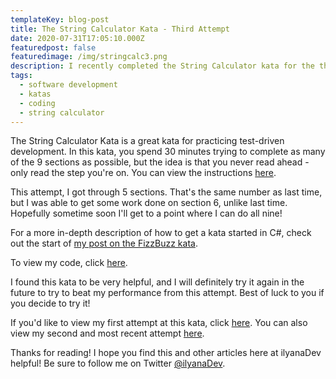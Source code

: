 ```yaml
---
templateKey: blog-post
title: The String Calculator Kata - Third Attempt
date: 2020-07-31T17:05:10.000Z
featuredpost: false
featuredimage: /img/stringcalc3.png
description: I recently completed the String Calculator kata for the third time. I got through five of nine sections in the 30 minutes provided.
tags:
  - software development
  - katas
  - coding
  - string calculator
---
```


The String Calculator Kata is a great kata for practicing test-driven development. In this kata, you spend 30 minutes trying to complete as many of the 9 sections as possible, but the idea is that you never read ahead - only read the step you're on. You can view the instructions [here](https://github.com/ardalis/kata-catalog/blob/master/katas/String%20Calculator.md).

This attempt, I got through 5 sections. That's the same number as last time, but I was able to get some work done on section 6, unlike last time. Hopefully sometime soon I'll get to a point where I can do all nine!

For a more in-depth description of how to get a kata started in C#, check out the start of [my post on the FizzBuzz kata](https://ilyana.dev/blog/2020-06-22-fizzbuzz-kata-PPP/).

To view my code, click [here](https://github.com/ilyanaDev/KataPractice/tree/master/StringCalculator/2020-07-31).

I found this kata to be very helpful, and I will definitely try it again in the future to try to beat my performance from this attempt. Best of luck to you if you decide to try it!

If you'd like to view my first attempt at this kata, click [here](https://ilyana.dev/blog/2020-06-22-string-calculator-kata-firsttry/). You can also view my second and most recent attempt [here](https://github.com/ilyanaDev/KataPractice/tree/master/StringCalculator/2020-07-10).

Thanks for reading! I hope you find this and other articles here at ilyanaDev helpful! Be sure to follow me on Twitter [@ilyanaDev](https://twitter.com/ilyanaDev).
